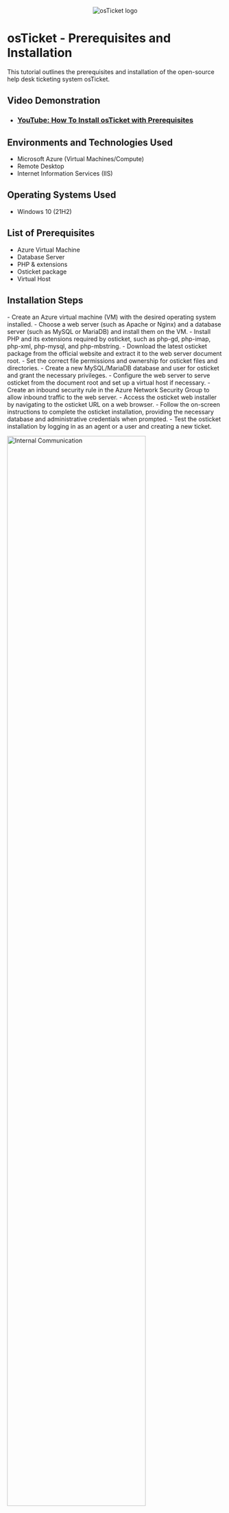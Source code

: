 <p align="center">
<img src="https://i.imgur.com/Clzj7Xs.png" alt="osTicket logo"/>
</p>

<h1>osTicket - Prerequisites and Installation</h1>
This tutorial outlines the prerequisites and installation of the open-source help desk ticketing system osTicket.<br />


<h2>Video Demonstration</h2>

- ### [YouTube: How To Install osTicket with Prerequisites](https://youtu.be/YpPrkijiMwk)

<h2>Environments and Technologies Used</h2>

- Microsoft Azure (Virtual Machines/Compute)
- Remote Desktop
- Internet Information Services (IIS)

<h2>Operating Systems Used </h2>

- Windows 10</b> (21H2)

<h2>List of Prerequisites</h2>

- Azure Virtual Machine
- Database Server
- PHP & extensions
- Osticket package
- Virtual Host

<h2>Installation Steps</h2>
- Create an Azure virtual machine (VM) with the desired operating system installed.
- Choose a web server (such as Apache or Nginx) and a database server (such as MySQL or MariaDB) and install them on the VM.
- Install PHP and its extensions required by osticket, such as php-gd, php-imap, php-xml, php-mysql, and php-mbstring.
- Download the latest osticket package from the official website and extract it to the web server document root.
- Set the correct file permissions and ownership for osticket files and directories.
- Create a new MySQL/MariaDB database and user for osticket and grant the necessary privileges.
- Configure the web server to serve osticket from the document root and set up a virtual host if necessary.
- Create an inbound security rule in the Azure Network Security Group to allow inbound traffic to the web server.
- Access the osticket web installer by navigating to the osticket URL on a web browser.
- Follow the on-screen instructions to complete the osticket installation, providing the necessary database and administrative credentials when prompted.
- Test the osticket installation by logging in as an agent or a user and creating a new ticket.

<p>
<img src="[https://i.imgur.com/DJmEXEB.png](https://docs.osticket.com/en/latest/_images/collabs_ticket_reply.png)" height="80%" width="80%" alt="Internal Communication"/>
</p>
<p>
Using osTicket to manage internal communications in design operations. In this section, we will explore a common problem faced by businesses when using a messenger app for task management instead of leveraging dedicated ticketing systems like osTicket. We will delve into the complications arising from this approach and the benefits of shifting to a more structured and efficient solution.
</p>
<br />

<p>
<img src="https://docs.osticket.com/en/latest/_images/admin_settings_agent_agentSettings.png" height="80%" width="80%" alt="Bootstrapping task manager"/>
</p>
<p>
Introduce osTicket is a robust ticketing system designed specifically for efficient task management. Highlight its key features, such as centralized ticket creation, assignment, and tracking, customizable workflows, task prioritization, and comprehensive reporting.
</p>
<br />

<p>
<img src="[https://i.imgur.com/DJmEXEB.png](https://docs.osticket.com/en/latest/_images/cccc_after_global_queue.png)" height="80%" width="80%" alt="Customer Support Queue"/>
</p>
<p>
Define key performance indicators (KPIs) to assess the effectiveness of osTicket implementation. Identify metrics such as task completion rate, reduced response time, improved task visibility, and enhanced collaboration as measures of success.
</p>
<br />
